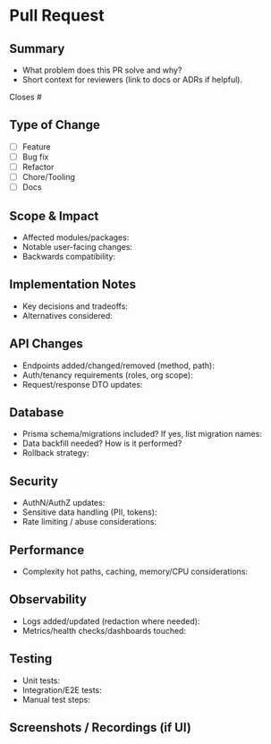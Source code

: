 # Pull Request

## Summary

- What problem does this PR solve and why?
- Short context for reviewers (link to docs or ADRs if helpful).

Closes #

## Type of Change

- [ ] Feature
- [ ] Bug fix
- [ ] Refactor
- [ ] Chore/Tooling
- [ ] Docs

## Scope & Impact

- Affected modules/packages:
- Notable user-facing changes:
- Backwards compatibility:

## Implementation Notes

- Key decisions and tradeoffs:
- Alternatives considered:

## API Changes

- Endpoints added/changed/removed (method, path):
- Auth/tenancy requirements (roles, org scope):
- Request/response DTO updates:

## Database

- Prisma schema/migrations included? If yes, list migration names:
- Data backfill needed? How is it performed?
- Rollback strategy:

## Security

- AuthN/AuthZ updates:
- Sensitive data handling (PII, tokens):
- Rate limiting / abuse considerations:

## Performance

- Complexity hot paths, caching, memory/CPU considerations:

## Observability

- Logs added/updated (redaction where needed):
- Metrics/health checks/dashboards touched:

## Testing

- Unit tests:
- Integration/E2E tests:
- Manual test steps:

## Screenshots / Recordings (if UI)

